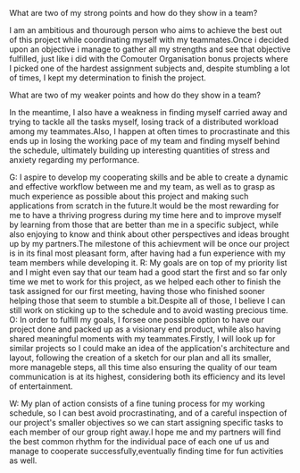 What are two of my strong points and how do they show in a team?

I am an ambitious and thourough person who aims to achieve the best out of this project while coordinating myself with my teammates.Once i decided upon an objective i manage to gather all my strengths and see that objective fulfilled, just like i did with the Comouter Organisation bonus projects where I picked one of the hardest assignment subjects and, despite stumbling a lot of times, I kept my determination to finish the project.

What are two of my weaker points and how do they show in a team?

In the meantime, I also have a weakness in finding myself carried away and trying to tackle all the tasks myself, losing track of a distributed workload among my teammates.Also, I happen at often times to procrastinate and this ends up in losing the working pace of my team and finding myself behind the schedule, ultimately building up interesting quantities of stress and anxiety regarding my performance.

G:
I aspire to develop my cooperating skills and be able to create a dynamic and effective workflow between me and my team, as well as to grasp as much experience as possible about this project and making such applications from scratch in the future.It would be the most rewarding for me to have a thriving progress during my time here and to improve myself by learning from those that are better than me in a specific subject, while also enjoying to know and think about other perspectives and ideas brought up by my partners.The milestone of this achievment will be once our project is in its final most pleasant form, after having had a fun experience with my team members while developing it.
R:
My goals are on top of my priority list and I might even say that our team had a good start the first and so far only time we met to work for this project, as we helped each other to finish the task assigned for our first meeting, having those who finished sooner helping those that seem to stumble a bit.Despite all of those, I believe I can still work on sticking up to the schedule and to avoid wasting precious time.
O:
In order to fulfill my goals, I forsee one possible option to have our project done and packed up as a visionary end product, while also having shared meaningful moments with my teammates.Firstly, I will look up for similar projects so I could make an idea of the application's architecture and layout, following the creation of a sketch for our plan and all its smaller, more manageble steps, all this time also ensuring the quality of our team communication is at its highest, considering both its efficiency and its level of entertainment.

W:
My plan of action consists of a fine tuning process for my working schedule, so I can best avoid procrastinating, and of a careful inspection of our project's smaller objectives so we can start assigning specific tasks to each member of our group right away.I hope me and my partners will find the best common rhythm for the individual pace of each one uf us and manage to cooperate successfully,eventually finding time for fun activities as well.